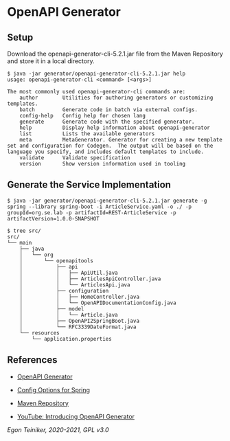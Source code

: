 # OpenAPI Generator

## Setup

Download the openapi-generator-cli-5.2.1.jar file from the Maven Repository and store it in a local directory.
```
$ java -jar generator/openapi-generator-cli-5.2.1.jar help
usage: openapi-generator-cli <command> [<args>]

The most commonly used openapi-generator-cli commands are:
    author        Utilities for authoring generators or customizing templates.
    batch         Generate code in batch via external configs.
    config-help   Config help for chosen lang
    generate      Generate code with the specified generator.
    help          Display help information about openapi-generator
    list          Lists the available generators
    meta          MetaGenerator. Generator for creating a new template set and configuration for Codegen.  The output will be based on the language you specify, and includes default templates to include.
    validate      Validate specification
    version       Show version information used in tooling
```

## Generate the Service Implementation

```
$ java -jar generator/openapi-generator-cli-5.2.1.jar generate -g spring --library spring-boot -i ArticleService.yaml -o ./ -p groupId=org.se.lab -p artifactId=REST-ArticleService -p artifactVersion=1.0.0-SNAPSHOT

$ tree src/
src/
└── main
    ├── java
    │   └── org
    │       └── openapitools
    │           ├── api
    │           │   ├── ApiUtil.java
    │           │   ├── ArticlesApiController.java
    │           │   └── ArticlesApi.java
    │           ├── configuration
    │           │   ├── HomeController.java
    │           │   └── OpenAPIDocumentationConfig.java
    │           ├── model
    │           │   └── Article.java
    │           ├── OpenAPI2SpringBoot.java
    │           └── RFC3339DateFormat.java
    └── resources
        └── application.properties
```



## References
* [OpenAPI Generator](https://openapi-generator.tech/)
* [Config Options for Spring](https://openapi-generator.tech/docs/generators/spring)

* [Maven Repository](https://mvnrepository.com/artifact/org.openapitools/openapi-generator-cli/5.2.1)

* [YouTube: Introducing OpenAPI Generator](https://youtu.be/t4jaTC7QjMg)

*Egon Teiniker, 2020-2021, GPL v3.0*

